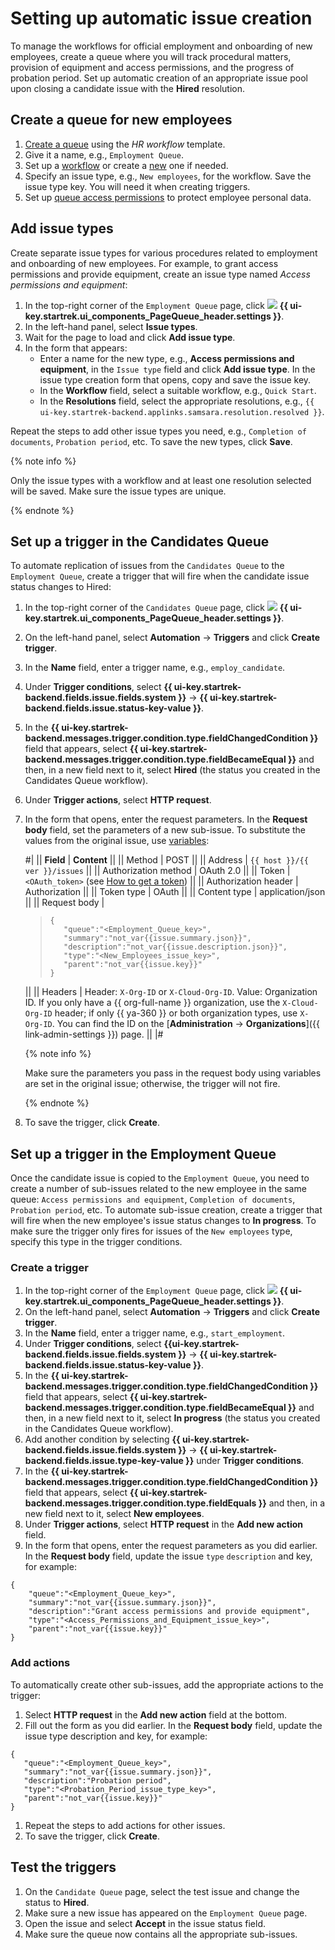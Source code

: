 # Setting up automatic issue creation

To manage the workflows for official employment and onboarding of new employees, create a queue where you will track procedural matters, provision of equipment and access permissions, and the progress of probation period. Set up automatic creation of an appropriate issue pool upon closing a candidate issue with the **Hired** resolution.

## Create a queue for new employees

1. [Create a queue](manager/create-queue.md) using the *HR workflow* template.
1. Give it a name, e.g., `Employment Queue`.
1. Set up a [workflow](manager/workflows.md#section_hr) or create a [new](manager/add-workflow.md) one if needed.
1. Specify an issue type, e.g., `New employees`, for the workflow. Save the issue type key. You will need it when creating triggers.
1. Set up [queue access permissions](manager/queue-access.md) to protect employee personal data.

## Add issue types

Create separate issue types for various procedures related to employment and onboarding of new employees. For example, to grant access permissions and provide equipment, create an issue type named *Access permissions and equipment*:

1. In the top-right corner of the `Employment Queue` page, click ![](../_assets/tracker/svg/queue-settings.svg) **{{ ui-key.startrek.ui_components_PageQueue_header.settings }}**.
1. In the left-hand panel, select **Issue types**.
1. Wait for the page to load and click **Add issue type**.
1. In the form that appears:
   * Enter a name for the new type, e.g., **Access permissions and equipment**, in the `Issue type` field and click **Add issue type**. In the issue type creation form that opens, copy and save the issue key.
   * In the **Workflow** field, select a suitable workflow, e.g., `Quick Start`.
   * In the **Resolutions** field, select the appropriate resolutions, e.g., `{{ ui-key.startrek-backend.applinks.samsara.resolution.resolved }}`.

Repeat the steps to add other issue types you need, e.g., `Completion of documents`, `Probation period`, etc.
To save the new types, click **Save**.

{% note info %}

Only the issue types with a workflow and at least one resolution selected will be saved.
Make sure the issue types are unique.

{% endnote %}


## Set up a trigger in the Candidates Queue

To automate replication of issues from the `Candidates Queue` to the `Employment Queue`, create a trigger that will fire when the candidate issue status changes to Hired:

1. In the top-right corner of the `Candidates Queue` page, click ![](../_assets/tracker/svg/queue-settings.svg) **{{ ui-key.startrek.ui_components_PageQueue_header.settings }}**.
1. On the left-hand panel, select **Automation** → **Triggers** and click **Create trigger**.
1. In the **Name** field, enter a trigger name, e.g., `employ_candidate`.
1. Under **Trigger conditions**, select **{{ ui-key.startrek-backend.fields.issue.fields.system }}** → **{{ ui-key.startrek-backend.fields.issue.status-key-value }}**.
1. In the **{{ ui-key.startrek-backend.messages.trigger.condition.type.fieldChangedCondition }}** field that appears, select **{{ ui-key.startrek-backend.messages.trigger.condition.type.fieldBecameEqual }}** and then, in a new field next to it, select **Hired** (the status you created in the Candidates Queue workflow).
1. Under **Trigger actions**, select **HTTP request**.
1. In the form that opens, enter the request parameters. In the **Request body** field, set the parameters of a new sub-issue.
    To substitute the values from the original issue, use [variables](user/vars.md):

   #|
   || **Field** | **Content** ||
   || Method | POST ||
   || Address | `{{ host }}/{{ ver }}/issues` ||
   || Authorization method | OAuth 2.0 ||
   || Token | `<OAuth_token>` (see [How to get a token](concepts/access.md#section_about_OAuth)) ||
   || Authorization header | Authorization ||
   || Token type | OAuth ||
   || Content type | application/json ||
   || Request body |
   > ```
   > {
   >    "queue":"<Employment_Queue_key>",
   >    "summary":"not_var{{issue.summary.json}}",
   >    "description":"not_var{{issue.description.json}}",
   >    "type":"<New_Employees_issue_key>",
   >    "parent":"not_var{{issue.key}}"
   > }
   > ```
   ||
   || Headers | Header: `X-Org-ID` or `X-Cloud-Org-ID`.
   Value: Organization ID. If you only have a {{ org-full-name }} organization, use the `X-Cloud-Org-ID` header; if only {{ ya-360 }} or both organization types, use `X-Org-ID`. You can find the ID on the [**Administration** → **Organizations**]({{ link-admin-settings }}) page. ||
   |#

   {% note info %}

   Make sure the parameters you pass in the request body using variables are set in the original issue; otherwise, the trigger will not fire.

   {% endnote %}

1. To save the trigger, click **Create**.


## Set up a trigger in the Employment Queue

Once the candidate issue is copied to the `Employment Queue`, you need to create a number of sub-issues related to the new employee in the same queue: `Access permissions and equipment`, `Completion of documents`, `Probation period`, etc. To automate sub-issue creation, create a trigger that will fire when the new employee's issue status changes to **In progress**. To make sure the trigger only fires for issues of the `New employees` type, specify this type in the trigger conditions.

### Create a trigger

1. In the top-right corner of the `Employment Queue` page, click ![](../_assets/tracker/svg/queue-settings.svg) **{{ ui-key.startrek.ui_components_PageQueue_header.settings }}**.
1. On the left-hand panel, select **Automation** → **Triggers** and click **Create trigger**.
1. In the **Name** field, enter a trigger name, e.g., `start_employment`.
1. Under **Trigger conditions**, select **{{ui-key.startrek-backend.fields.issue.fields.system }}** → **{{ ui-key.startrek-backend.fields.issue.status-key-value }}**.
1. In the **{{ ui-key.startrek-backend.messages.trigger.condition.type.fieldChangedCondition }}** field that appears, select **{{ ui-key.startrek-backend.messages.trigger.condition.type.fieldBecameEqual }}** and then, in a new field next to it, select **In progress** (the status you created in the Candidates Queue workflow).
1. Add another condition by selecting **{{ ui-key.startrek-backend.fields.issue.fields.system }}** → **{{ ui-key.startrek-backend.fields.issue.type-key-value }}** under **Trigger conditions**.
1. In the **{{ ui-key.startrek-backend.messages.trigger.condition.type.fieldChangedCondition }}** field that appears, select **{{ ui-key.startrek-backend.messages.trigger.condition.type.fieldEquals }}** and then, in a new field next to it, select **New employees**.
1. Under **Trigger actions**, select **HTTP request** in the **Add new action** field.
1. In the form that opens, enter the request parameters as you did earlier. In the **Request body** field, update the issue `type` `description` and key, for example:

```
{
    "queue":"<Employment_Queue_key>",
    "summary":"not_var{{issue.summary.json}}",
    "description":"Grant access permissions and provide equipment",
    "type":"<Access_Permissions_and_Equipment_issue_key>",
    "parent":"not_var{{issue.key}}"
}
```

### Add actions

To automatically create other sub-issues, add the appropriate actions to the trigger:

1. Select **HTTP request** in the **Add new action** field at the bottom.
1. Fill out the form as you did earlier. In the **Request body** field, update the issue type description and key, for example:

```
{
   "queue":"<Employment_Queue_key>",
   "summary":"not_var{{issue.summary.json}}",
   "description":"Probation period",
   "type":"<Probation_Period_issue_type_key>",
   "parent":"not_var{{issue.key}}"
}
```
1. Repeat the steps to add actions for other issues.
1. To save the trigger, click **Create**.

## Test the triggers

1. On the `Candidate Queue` page, select the test issue and change the status to **Hired**.
1. Make sure a new issue has appeared on the `Employment Queue` page.
1. Open the issue and select **Accept** in the issue status field.
1. Make sure the queue now contains all the appropriate sub-issues.
